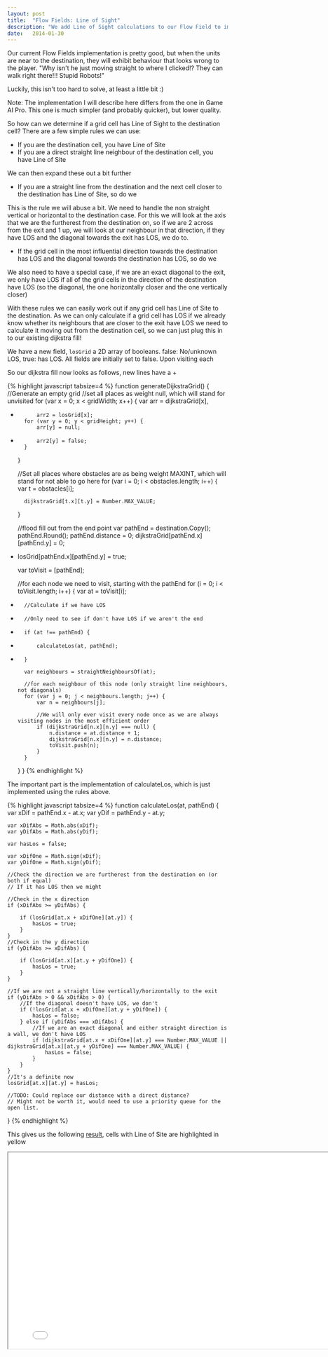 ```yaml
---
layout: post
title:  "Flow Fields: Line of Sight"
description: "We add Line of Sight calculations to our Flow Field to improve accuracy near the destination"
date:   2014-01-30
---
```


Our current Flow Fields implementation is pretty good, but when the units are near to the destination, they will exhibit behaviour that looks wrong to the player. "Why isn't he just moving straight to where I clicked!? They can walk right there!!! Stupid Robots!"

Luckily, this isn't too hard to solve, at least a little bit :)

Note: The implementation I will describe here differs from the one in Game AI Pro. This one is much simpler (and probably quicker), but lower quality.

So how can we determine if a grid cell has Line of Sight to the destination cell? There are a few simple rules we can use:
- If you are the destination cell, you have Line of Site
- If you are a direct straight line neighbour of the destination cell, you have Line of Site

We can then expand these out a bit further

- If you are a straight line from the destination and the next cell closer to the destination has Line of Site, so do we

This is the rule we will abuse a bit. We need to handle the non straight vertical or horizontal to the destination case. For this we will look at the axis that we are the furtherest from the destination on, so if we are 2 across from the exit and 1 up, we will look at our neighbour in that direction, if they have LOS and the diagonal towards the exit has LOS, we do to.

- If the grid cell in the most influential direction towards the destination has LOS and the diagonal towards the destination has LOS, so do we

We also need to have a special case, if we are an exact diagonal to the exit, we only have LOS if all of the grid cells in the direction of the destination have LOS (so the diagonal, the one horizontally closer and the one vertically closer)


With these rules we can easily work out if any grid cell has Line of Site to the destination. As we can only calculate if a grid cell has LOS if we already know whether its neighbours that are closer to the exit have LOS we need to calculate it moving out from the destination cell, so we can just plug this in to our existing dijkstra fill!

We have a new field, <code>losGrid</code> a 2D array of booleans. false: No/unknown LOS, true: has LOS. All fields are initially set to false. Upon visiting each 

So our dijkstra fill now looks as follows, new lines have a +

{% highlight javascript tabsize=4 %}
function generateDijkstraGrid() {
	//Generate an empty grid
	//set all places as weight null, which will stand for unvisited
	for (var x = 0; x < gridWidth; x++) {
		var arr = dijkstraGrid[x],
+			arr2 = losGrid[x];
		for (var y = 0; y < gridHeight; y++) {
			arr[y] = null;
+			arr2[y] = false;
		}
	}

	//Set all places where obstacles are as being weight MAXINT, which will stand for not able to go here
	for (var i = 0; i < obstacles.length; i++) {
		var t = obstacles[i];

		dijkstraGrid[t.x][t.y] = Number.MAX_VALUE;
	}

	//flood fill out from the end point
	var pathEnd = destination.Copy();
	pathEnd.Round();
	pathEnd.distance = 0;
	dijkstraGrid[pathEnd.x][pathEnd.y] = 0;
+	losGrid[pathEnd.x][pathEnd.y] = true;

	var toVisit = [pathEnd];

	//for each node we need to visit, starting with the pathEnd
	for (i = 0; i < toVisit.length; i++) {
		var at = toVisit[i];

+		//Calculate if we have LOS
+		//Only need to see if don't have LOS if we aren't the end
+		if (at !== pathEnd) {
+			calculateLos(at, pathEnd);
+		}

		var neighbours = straightNeighboursOf(at);

		//for each neighbour of this node (only straight line neighbours, not diagonals)
		for (var j = 0; j < neighbours.length; j++) {
			var n = neighbours[j];

			//We will only ever visit every node once as we are always visiting nodes in the most efficient order
			if (dijkstraGrid[n.x][n.y] === null) {
				n.distance = at.distance + 1;
				dijkstraGrid[n.x][n.y] = n.distance;
				toVisit.push(n);
			}
		}
	}
}
{% endhighlight %}

The important part is the implementation of calculateLos, which is just implemented using the rules above.

{% highlight javascript tabsize=4 %}
function calculateLos(at, pathEnd) {
	var xDif = pathEnd.x - at.x;
	var yDif = pathEnd.y - at.y;

	var xDifAbs = Math.abs(xDif);
	var yDifAbs = Math.abs(yDif);

	var hasLos = false;

	var xDifOne = Math.sign(xDif);
	var yDifOne = Math.sign(yDif);

	//Check the direction we are furtherest from the destination on (or both if equal)
	// If it has LOS then we might

	//Check in the x direction
	if (xDifAbs >= yDifAbs) {

		if (losGrid[at.x + xDifOne][at.y]) {
			hasLos = true;
		}
	}
	//Check in the y direction
	if (yDifAbs >= xDifAbs) {

		if (losGrid[at.x][at.y + yDifOne]) {
			hasLos = true;
		}
	}

	//If we are not a straight line vertically/horizontally to the exit
	if (yDifAbs > 0 && xDifAbs > 0) {
		//If the diagonal doesn't have LOS, we don't
		if (!losGrid[at.x + xDifOne][at.y + yDifOne]) {
			hasLos = false;
		} else if (yDifAbs === xDifAbs) {
			//If we are an exact diagonal and either straight direction is a wall, we don't have LOS
			if (dijkstraGrid[at.x + xDifOne][at.y] === Number.MAX_VALUE || dijkstraGrid[at.x][at.y + yDifOne] === Number.MAX_VALUE) {
				hasLos = false;
			}
		}
	}
	//It's a definite now
	losGrid[at.x][at.y] = hasLos;

	//TODO: Could replace our distance with a direct distance?
	// Might not be worth it, would need to use a priority queue for the open list.
}
{% endhighlight %}

This gives us the following [result], cells with Line of Site are highlighted in yellow

[result]: /examples/9-flow-field-improvements-again/index.html

<iframe src="/examples/9-flow-field-improvements-again/index.html" style="width:800px; height:448px; background-color: white"></iframe>